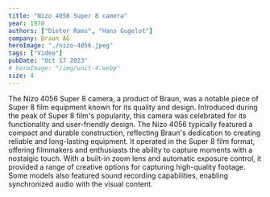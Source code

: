```yaml
---
title: "Nizo 4056 Super 8 camera"
year: 1978
authors: ["Dieter Rams", "Hans Gugelot"]
company: Braun AG
heroImage: "./nizo-4056.jpeg"
tags: ["Video"]
pubDate: "Oct 17 2023"
# heroImage: "/img/unit-4.webp"
size: 4
---
```


The Nizo 4056 Super 8 camera, a product of Braun, was a notable piece of Super 8 film equipment known for its quality and design. Introduced during the peak of Super 8 film's popularity, this camera was celebrated for its functionality and user-friendly design. The Nizo 4056 typically featured a compact and durable construction, reflecting Braun's dedication to creating reliable and long-lasting equipment. It operated in the Super 8 film format, offering filmmakers and enthusiasts the ability to capture moments with a nostalgic touch. With a built-in zoom lens and automatic exposure control, it provided a range of creative options for capturing high-quality footage. Some models also featured sound recording capabilities, enabling synchronized audio with the visual content.
